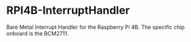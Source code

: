 # RPI4B-InterruptHandler
Bare Metal Interrupt Handler for the Raspberry Pi 4B. The specific chip onboard is the BCM2711.
